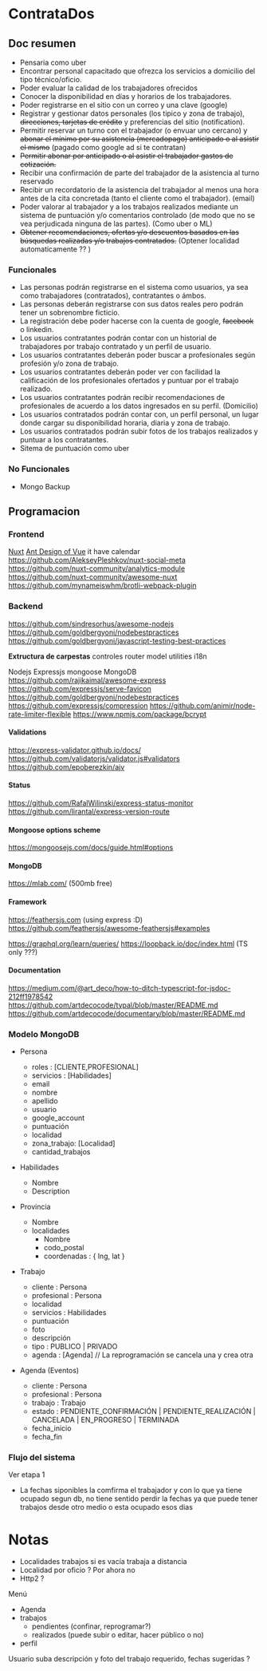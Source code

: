 # ContrataDos

## Doc resumen

- Pensaria como uber
- Encontrar personal capacitado que ofrezca los servicios a domicilio del tipo técnico/oficio.
- Poder evaluar la calidad de los trabajadores ofrecidos
- Conocer la disponibilidad en días y horarios de los trabajadores.
- Poder registrarse en el sitio con un correo y una clave (google)
- Registrar y gestionar datos personales (los tipico y zona de trabajo), ~~direcciones, tarjetas de crédito~~ y preferencias del sitio (notification).
- Permitir reservar un turno con el trabajador (o envuar uno cercano) y ~~abonar el mínimo por su asistencia (mercadopago) anticipado o al asistir el mismo~~ (pagado como google ad si te contratan)
- ~~Permitir abonar por anticipado o al asistir el trabajador gastos de cotización.~~
- Recibir una confirmación de parte del trabajador de la asistencia al turno reservado
- Recibir un recordatorio de la asistencia del trabajador al menos una hora antes de la cita concretada (tanto el cliente como el trabajador). (email)
- Poder valorar al trabajador y a los trabajos realizados mediante un sistema de puntuación y/o comentarios controlado (de modo que no se vea perjudicada ninguna de las partes). (Como uber o ML)
- ~~Obtener recomendaciones, ofertas y/o descuentos basados en las búsquedas realizadas y/o trabajos contratados.~~ (Optener localidad automaticamente ?? )

### Funcionales

- Las personas podrán registrarse en el sistema como usuarios, ya sea como trabajadores (contratados), contratantes o ámbos.
- Las personas deberán registrarse con sus datos reales pero podrán tener un sobrenombre ficticio.
- La registración debe poder hacerse con la cuenta de google, ~~facebook~~ o linkedin.
- Los usuarios contratantes podrán contar con un historial de trabajadores por trabajo contratado y un perfil de usuario.
- Los usuarios contratantes deberán poder buscar a profesionales según profesión y/o zona de trabajo.
- Los usuarios contratantes deberán poder ver con facilidad la calificación de los profesionales ofertados y puntuar por el trabajo realizado.
- Los usuarios contratantes podrán recibir recomendaciones de profesionales de acuerdo a los datos ingresados en su perfil. (Domicilio)
- Los usuarios contratados podrán contar con, un perfil personal, un lugar donde cargar su disponibilidad horaria, diaria y zona de trabajo.
- Los usuarios contratados podrán subir fotos de los trabajos realizados y puntuar a los contratantes.
- Sitema de puntuación como uber

### No Funcionales

- Mongo Backup

## Programacion

### Frontend

[Nuxt](https://nuxtjs.org/)
[Ant Design of Vue](https://antdv.com/docs/vue/introduce/) it have calendar
<https://github.com/AlekseyPleshkov/nuxt-social-meta>
<https://github.com/nuxt-community/analytics-module>
<https://github.com/nuxt-community/awesome-nuxt>
<https://github.com/mynameiswhm/brotli-webpack-plugin>

### Backend

<https://github.com/sindresorhus/awesome-nodejs>
<https://github.com/goldbergyoni/nodebestpractices>
<https://github.com/goldbergyoni/javascript-testing-best-practices>

**Extructura de carpestas**
controles
router
model
utilities
i18n

Nodejs
Expressjs
mongoose
MongoDB
<https://github.com/rajikaimal/awesome-express>
<https://github.com/expressjs/serve-favicon>
<https://github.com/goldbergyoni/nodebestpractices>
<https://github.com/expressjs/compression>
<https://github.com/animir/node-rate-limiter-flexible>
<https://www.npmjs.com/package/bcrypt>

#### Validations

<https://express-validator.github.io/docs/>
<https://github.com/validatorjs/validator.js#validators>
<https://github.com/epoberezkin/ajv>

#### Status

<https://github.com/RafalWilinski/express-status-monitor>
<https://github.com/lirantal/express-version-route>

#### Mongoose options scheme

<https://mongoosejs.com/docs/guide.html#options>

#### MongoDB

<https://mlab.com/> (500mb free)

#### Framework

<https://feathersjs.com> (using express :D)
<https://github.com/feathersjs/awesome-feathersjs#examples>

<https://graphql.org/learn/queries/>
<https://loopback.io/doc/index.html> (TS only ???)

#### Documentation

https://medium.com/@art_deco/how-to-ditch-typescript-for-jsdoc-212ff1978542
https://github.com/artdecocode/typal/blob/master/README.md
https://github.com/artdecocode/documentary/blob/master/README.md

### Modelo MongoDB

- Persona

  - roles : [CLIENTE,PROFESIONAL]
  - servicios : [Habilidades]
  - email
  - nombre
  - apellido
  - usuario
  - google_account
  - puntuación
  - localidad
  - zona_trabajo: [Localidad]
  - cantidad_trabajos

- Habilidades

  - Nombre
  - Description

- Provincia

  - Nombre
  - localidades
    - Nombre
    - codo_postal
    - coordenadas : { lng, lat }

- Trabajo

  - cliente : Persona
  - profesional : Persona
  - localidad
  - servicios : Habilidades
  - puntuación
  - foto
  - descripción
  - tipo : PUBLICO | PRIVADO
  - agenda : [Agenda] // La reprogramación se cancela una y crea otra

- Agenda (Eventos)
  - cliente : Persona
  - profesional : Persona
  - trabajo : Trabajo
  - estado : PENDIENTE_CONFIRMACIÓN | PENDIENTE_REALIZACIÓN | CANCELADA | EN_PROGRESO | TERMINADA
  - fecha_inicio
  - fecha_fin

### Flujo del sistema

Ver etapa 1

- La fechas siponibles la comfirma el trabajador y con lo que ya tiene ocupado segun db, no tiene
  sentido perdir la fechas ya que puede tener trabajos desde otro medio o esta ocupado esos dias

# Notas

- Localidades trabajos si es vacía trabaja a distancia
- Localidad por oficio ? Por ahora no
- Http2 ?

Menú

- Agenda
- trabajos
  - pendientes (confinar, reprogramar?)
  - realizados (puede subir o editar, hacer público o no)
- perfil

Usuario suba descripción y foto del trabajo requerido, fechas sugeridas ?
